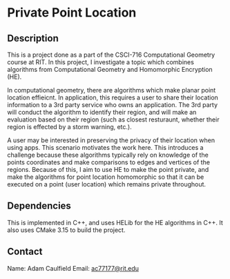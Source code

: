 # Private Point Location

## Description
This is a project done as a part of the CSCI-716 Computational Geometry course at RIT. In this project, I investigate a topic which combines algorithms from Computational Geometry and Homomorphic Encryption (HE). 

In computational geometry, there are algorithms which make planar point location effieicnt. In application, this requires a user to share their location information to a 3rd party service who owns an application. The 3rd party will conduct the algorithm to identify their region, and will make an evaluation based on their region (such as closest resturaunt, whether their region is effected by a storm warning, etc.). 

A user may be interested in preserving the privacy of their location when using apps. This scenario motivates the work here. This introduces a challenge because these algorithms typically rely on knowledge of the points coordinates and make comparisons to edges and vertices of the regions. Because of this, I aim to use HE to make the point private, and make the algorithms for point location homomorphic so that it can be executed on a point (user location) which remains private throughout.

## Dependencies
This is implemented in C++, and uses HELib for the HE algorithms in C++. It also uses CMake 3.15 to build the project.

## Contact
Name: Adam Caulfield
Email: ac77177@rit.edu